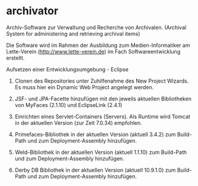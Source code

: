 archivator
==========

Archiv-Software zur Verwaltung und Recherche von Archivalen.
(Archival System for administering and retrieving archival items)

Die Software wird im Rahmen der Ausbildung zum Medien-Informatiker 
am Lette-Verein (http://www.lette-verein.de) im Fach Softwareentwicklung
erstellt.

Aufsetzen einer Entwicklungsumgebung - Eclipse

1. Clonen des Repositories unter Zuhilfenahme des New Project Wizards.
   Es muss hier ein Dynamic Web Project angelegt werden.

2. JSF- und JPA-Facette hinzufügen mit den jeweils aktuellen Bibliotheken
   von MyFaces (2.1.10) und EclipseLink (2.4.1)
   
3. Einrichten eines Servlet-Containers (Servers). Als Runtime wird
   Tomcat in der aktuellen Version (zur Zeit 7.0.34) empfohlen.
   
4. Primefaces-Bibliothek in der aktuellen Version (aktuell 3.4.2)
   zum Build-Path und zum Deployment-Assembly hinzufügen.
   
5. Weld-Bibliothek in der aktuellen Version (aktuell 1.1.10)
   zum Build-Path und zum Deployment-Assembly hinzufügen.

6. Derby DB Bibliothek in der aktuellen Version (aktuell 10.9.1.0)
   zum Build-Path und zum Deployment-Assembly hinzufügen.
